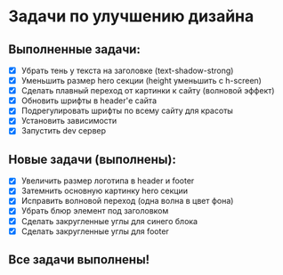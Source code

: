 # Задачи по улучшению дизайна

## Выполненные задачи:
- [x] Убрать тень у текста на заголовке (text-shadow-strong)
- [x] Уменьшить размер hero секции (height уменьшить с h-screen)
- [x] Сделать плавный переход от картинки к сайту (волновой эффект)
- [x] Обновить шрифты в header'е сайта
- [x] Подрегулировать шрифты по всему сайту для красоты
- [x] Установить зависимости
- [x] Запустить dev сервер

## Новые задачи (выполнены):
- [x] Увеличить размер логотипа в header и footer
- [x] Затемнить основную картинку hero секции
- [x] Исправить волновой переход (одна волна в цвет фона)
- [x] Убрать блюр элемент под заголовком
- [x] Сделать закругленные углы для синего блока
- [x] Сделать закругленные углы для footer

## Все задачи выполнены!
